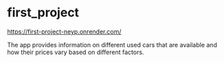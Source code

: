 # first_project


https://first-project-neyp.onrender.com/


The app provides information on different used cars that are available and how their prices vary based on different factors. 
